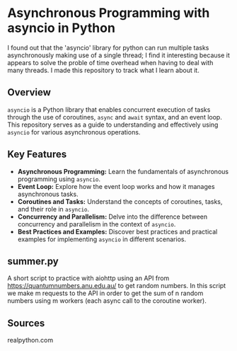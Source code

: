 # Asynchronous Programming with asyncio in Python

I found out that the 'asyncio' library for python can run multiple tasks asynchronously making use of a single thread; I find it interesting because it appears to solve the proble of time overhead when having to deal with many threads. I made this repository to track what I learn about it.

## Overview

`asyncio` is a Python library that enables concurrent execution of tasks through the use of coroutines, `async` and `await` syntax, and an event loop. This repository serves as a guide to understanding and effectively using `asyncio` for various asynchronous operations.

## Key Features

- **Asynchronous Programming:** Learn the fundamentals of asynchronous programming using `asyncio`.
- **Event Loop:** Explore how the event loop works and how it manages asynchronous tasks.
- **Coroutines and Tasks:** Understand the concepts of coroutines, tasks, and their role in `asyncio`.
- **Concurrency and Parallelism:** Delve into the difference between concurrency and parallelism in the context of `asyncio`.
- **Best Practices and Examples:** Discover best practices and practical examples for implementing `asyncio` in different scenarios.

## summer.py
A short script to practice with aiohttp using an API from https://quantumnumbers.anu.edu.au/ to get random numbers.
 In this script we make m requests to the API in order to get the sum of n random numbers using m workers (each async call to the coroutine worker). 

## Sources
realpython.com